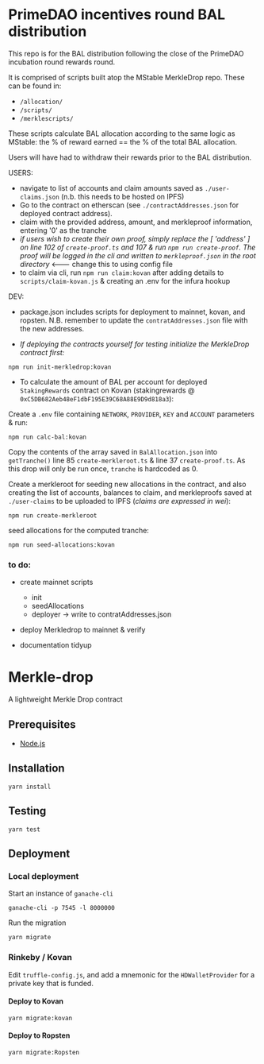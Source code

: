 # PrimeDAO incentives round BAL distribution

This repo is for the BAL distribution following the close of the PrimeDAO incubation round rewards round.

It is comprised of scripts built atop the MStable MerkleDrop repo. These can be found in:

- `/allocation/`
- `/scripts/`
- `/merklescripts/`

These scripts calculate BAL allocation according to the same logic as MStable: the % of reward earned == the % of the total BAL allocation.

Users will have had to withdraw their rewards prior to the BAL distribution.


USERS:
- navigate to list of accounts and claim amounts saved as `./user-claims.json` (n.b. this needs to be hosted on IPFS)
- Go to the contract on etherscan (see `./contractAddresses.json` for deployed contract address).
- claim with the provided address, amount, and merkleproof information, entering '0' as the tranche
- *if users wish to create their own proof, simply replace the [ 'address' ] on line 102 of `create-proof.ts` and 107 & run `npm run create-proof`. The proof will be logged in the cli and written to `merkleproof.json` in the root directory* <--- change this to using config file
- to claim via cli, run `npm run claim:kovan` after adding details to `scripts/claim-kovan.js` & creating an .env for the infura hookup


DEV:
- package.json includes scripts for deployment to mainnet, kovan, and ropsten. N.B. remember to update the `contratAddresses.json` file with the new addresses.

- *If deploying the contracts yourself for testing initialize the MerkleDrop contract first:*
```
npm run init-merkledrop:kovan
```

- To calculate the amount of BAL per account for deployed `StakingRewards` contract on Kovan (stakingrewards @ `0xC5DB682Aeb48eF1dbF195E39C68A88E9D9d818a3`):

Create a `.env` file containing `NETWORK`, `PROVIDER`, `KEY` and `ACCOUNT` parameters & run:
```
npm run calc-bal:kovan
```

Copy the contents of the array saved in `BalAllocation.json` into `getTranche()` line 85 `create-merkleroot.ts` & line 37 `create-proof.ts`. As this drop will only be run once, `tranche` is hardcoded as 0.

Create a merkleroot for seeding new allocations in the contract, and also creating the list of accounts, balances to claim, and merkleproofs saved at `./user-claims` to be uploaded to IPFS (*claims are expressed in wei*):
```
npm run create-merkleroot
```
seed allocations for the computed tranche:
```
npm run seed-allocations:kovan
```

### to do:
  - create mainnet scripts
      - init
      - seedAllocations
      - deployer -> write to contratAddresses.json

  - deploy Merkledrop to mainnet & verify
  - documentation tidyup



# Merkle-drop

A lightweight Merkle Drop contract

## Prerequisites

* [Node.js][1]

## Installation

    yarn install

## Testing

    yarn test

## Deployment

### Local deployment

Start an instance of `ganache-cli`

    ganache-cli -p 7545 -l 8000000

Run the migration

    yarn migrate

### Rinkeby / Kovan

Edit `truffle-config.js`, and add a mnemonic for the `HDWalletProvider` for a private key that is funded.

#### Deploy to Kovan

    yarn migrate:kovan

#### Deploy to Ropsten

    yarn migrate:Ropsten

[1]: https://nodejs.org/
